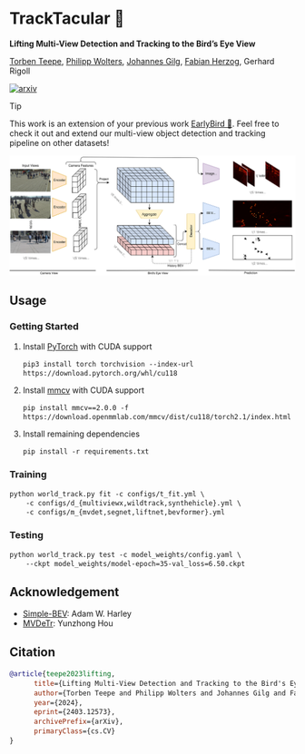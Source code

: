 # TrackTacular :octopus:

**Lifting Multi-View Detection and Tracking to the Bird’s Eye View**

[Torben Teepe](https://github.com/tteepe),
[Philipp Wolters](https://github.com/phi-wol),
[Johannes Gilg](https://github.com/Blueblue4),
[Fabian Herzog](https://github.com/fubel),
Gerhard Rigoll

[![arxiv](https://img.shields.io/badge/arXiv-2403.12573-red)](https://arxiv.org/abs/2403.12573)

> [!TIP]
> This work is an extension of your previous work [EarlyBird  🦅](https://github.com/tteepe/EarlyBird).
> Feel free to check it out and extend our multi-view object detection and tracking pipeline on other datasets!

![Overview](imgs/overview.svg)

## Usage

### Getting Started
1. Install [PyTorch](https://pytorch.org/get-started/locally/) with CUDA support
    ```shell
   pip3 install torch torchvision --index-url https://download.pytorch.org/whl/cu118
   ```
2. Install [mmcv](https://mmcv.readthedocs.io/en/latest/get_started/installation.html#install-with-pip) with CUDA support
   ```shell
   pip install mmcv==2.0.0 -f https://download.openmmlab.com/mmcv/dist/cu118/torch2.1/index.html
   ```
3. Install remaining dependencies
   ```shell
   pip install -r requirements.txt
   ```

### Training
```shell
python world_track.py fit -c configs/t_fit.yml \
    -c configs/d_{multiviewx,wildtrack,synthehicle}.yml \
    -c configs/m_{mvdet,segnet,liftnet,bevformer}.yml
```
### Testing
```shell
python world_track.py test -c model_weights/config.yaml \
    --ckpt model_weights/model-epoch=35-val_loss=6.50.ckpt
```

## Acknowledgement
- [Simple-BEV](https://simple-bev.github.io): Adam W. Harley
- [MVDeTr](https://github.com/hou-yz/MVDeTr): Yunzhong Hou

## Citation
```bibtex
@article{teepe2023lifting,
      title={Lifting Multi-View Detection and Tracking to the Bird's Eye View}, 
      author={Torben Teepe and Philipp Wolters and Johannes Gilg and Fabian Herzog and Gerhard Rigoll},
      year={2024},
      eprint={2403.12573},
      archivePrefix={arXiv},
      primaryClass={cs.CV}
}
```
